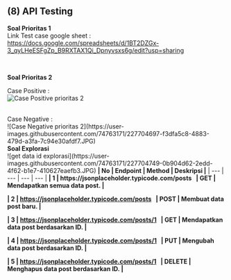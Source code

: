 <h2>(8) API Testing</h2>

<b>Soal Prioritas 1</b></br>
Link Test case google sheet : https://docs.google.com/spreadsheets/d/1BT2DZGx-3_qyLHeESFgZp_B9RXTAX1Qi_Dpnyvsxs6g/edit?usp=sharing

</br>

<b>Soal Prioritas 2</b></br>

Case Positive : </br>
![Case Positive prioritas 2](https://user-images.githubusercontent.com/74763171/227704674-2839e81a-9407-4075-838a-20e5ab26682f.JPG)

</br>
Case Negative :</br>
![Case Negative prioritas 2](https://user-images.githubusercontent.com/74763171/227704697-f3dfa5c8-4883-479d-a3fa-7c94e30afdf7.JPG)


</br>
<b>Soal Explorasi</b></br>
![get data id explorasi](https://user-images.githubusercontent.com/74763171/227704749-0b904d62-2edd-4f62-b1e7-410627eaefb3.JPG)

</b>
</b>
<b>| No | Endpoint | Method | Deskripsi |</b>
| --- | --- | --- | --- |
<b>| 1 | https://jsonplaceholder.typicode.com/posts   | GET | Mendapatkan semua data post. |</b></br>



<b>| 2 | https://jsonplaceholder.typicode.com/posts   | POST | Membuat data post baru. |</b></br>



<b>| 3 | https://jsonplaceholder.typicode.com/posts/1   | GET | Mendapatkan data post berdasarkan ID. |</b></br>



<b>| 4 | https://jsonplaceholder.typicode.com/posts/1   | PUT | Mengubah data post berdasarkan ID. |</b></br>



<b>| 5 | https://jsonplaceholder.typicode.com/posts/1   | DELETE | Menghapus data post berdasarkan ID. |</b></br>


